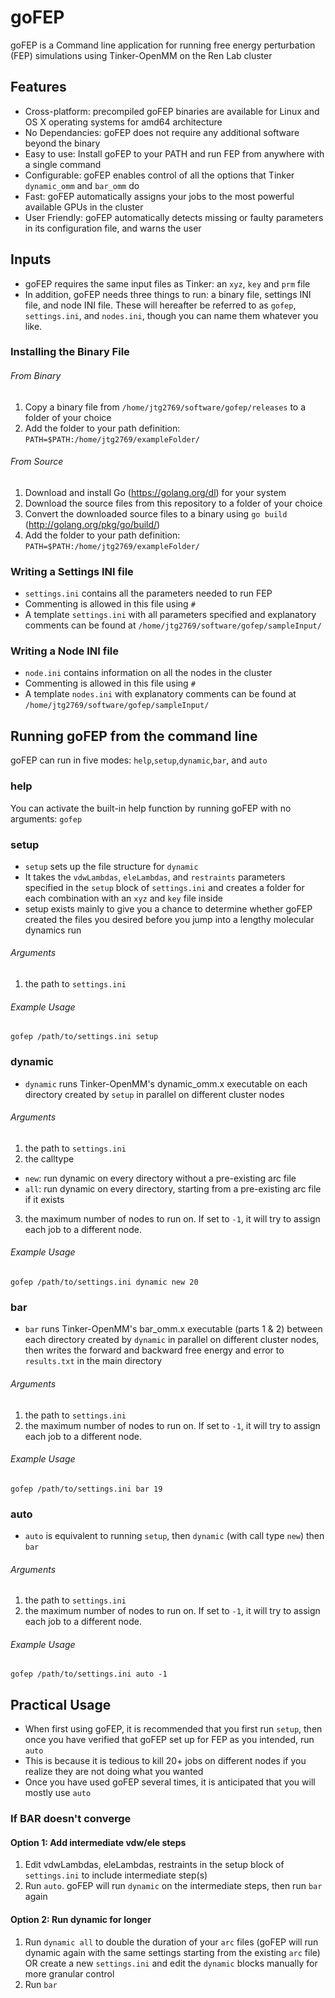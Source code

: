 # goFEP
goFEP is a Command line application for running free energy perturbation (FEP) simulations using Tinker-OpenMM on the Ren Lab cluster
## Features
* Cross-platform: precompiled goFEP binaries are available for Linux and OS X operating systems for amd64 architecture
* No Dependancies: goFEP does not require any additional software beyond the binary
* Easy to use: Install goFEP to your PATH and run FEP from anywhere with a single command
* Configurable: goFEP enables control of all the options that Tinker `dynamic_omm` and `bar_omm` do
* Fast: goFEP automatically assigns your jobs to the most powerful available GPUs in the cluster
* User Friendly: goFEP automatically detects missing or faulty parameters in its configuration file, and warns the user
## Inputs
* goFEP requires the same input files as Tinker: an `xyz`, `key` and `prm` file
* In addition, goFEP needs three things to run: a binary file, settings INI file, and node INI file. These will hereafter be referred to as `gofep`, `settings.ini`, and `nodes.ini`, though you can name them whatever you like.
### Installing the Binary File
###### From Binary
1. Copy a binary file from `/home/jtg2769/software/gofep/releases` to a folder of your choice
2. Add the folder to your path definition: `PATH=$PATH:/home/jtg2769/exampleFolder/`
###### From Source
1. Download and install Go (https://golang.org/dl) for your system
2. Download the source files from this repository to a folder of your choice
3. Convert the downloaded source files to a binary using `go build` (http://golang.org/pkg/go/build/)
4. Add the folder to your path definition: `PATH=$PATH:/home/jtg2769/exampleFolder/`
### Writing a Settings INI file
* `settings.ini` contains all the parameters needed to run FEP
* Commenting is allowed in this file using `#`
* A template `settings.ini` with all parameters specified and explanatory comments can be found at `/home/jtg2769/software/gofep/sampleInput/`
### Writing a Node INI file
* `node.ini` contains information on all the nodes in the cluster
* Commenting is allowed in this file using `#`
* A template `nodes.ini` with explanatory comments can be found at `/home/jtg2769/software/gofep/sampleInput/`
## Running goFEP from the command line
goFEP can run in five modes: `help`,`setup`,`dynamic`,`bar`, and `auto`
### help
You can activate the built-in help function by running goFEP with no arguments: `gofep`
### setup
* `setup` sets up the file structure for `dynamic`
* It takes the `vdwLambdas`, `eleLambdas`, and `restraints` parameters specified in the `setup` block of `settings.ini` and creates a folder for each combination with an `xyz` and `key` file inside
* setup exists mainly to give you a chance to determine whether goFEP created the files you desired before you jump into a lengthy molecular dynamics run
###### Arguments
1. the path to `settings.ini`
###### Example Usage
`gofep /path/to/settings.ini setup`
### dynamic
* `dynamic` runs Tinker-OpenMM's dynamic_omm.x executable on each directory created by `setup` in parallel on different cluster nodes
###### Arguments
1. the path to `settings.ini`
2. the calltype 
* `new`: run dynamic on every directory without a pre-existing arc file
* `all`: run dynamic on every directory, starting from a pre-existing arc file if it exists
3. the maximum number of nodes to run on. If set to `-1`, it will try to assign each job to a different node.
###### Example Usage
`gofep /path/to/settings.ini dynamic new 20`
### bar
* `bar` runs Tinker-OpenMM's bar_omm.x executable (parts 1 & 2) between each directory created by `dynamic` in parallel on different cluster nodes, then writes the forward and backward free energy and error to `results.txt` in the main directory
###### Arguments
1. the path to `settings.ini`
2. the maximum number of nodes to run on. If set to `-1`, it will try to assign each job to a different node.
###### Example Usage
`gofep /path/to/settings.ini bar 19`
### auto
* `auto` is equivalent to running `setup`, then `dynamic` (with call type `new`) then `bar`
###### Arguments
1. the path to `settings.ini`
2. the maximum number of nodes to run on. If set to `-1`, it will try to assign each job to a different node.
###### Example Usage
`gofep /path/to/settings.ini auto -1`
## Practical Usage
* When first using goFEP, it is recommended that you first run `setup`, then once you have verified that goFEP set up for FEP as you intended, run `auto`
* This is because it is tedious to kill 20+ jobs on different nodes if you realize they are not doing what you wanted
* Once you have used goFEP several times, it is anticipated that you will mostly use `auto`
### If BAR doesn't converge
#### Option 1: Add intermediate vdw/ele steps
1. Edit vdwLambdas, eleLambdas, restraints in the setup block of `settings.ini` to include intermediate step(s)
2. Run `auto`. goFEP will run `dynamic` on the intermediate steps, then run `bar` again 
#### Option 2: Run dynamic for longer
1. Run `dynamic all` to double the duration of your `arc` files (goFEP will run dynamic again with the same settings starting from the existing `arc` file) OR create a new `settings.ini` and edit the `dynamic` blocks manually for more granular control
2. Run `bar`





